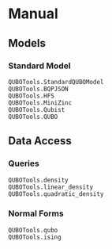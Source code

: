 # Manual

## Models

### Standard Model
```@docs
QUBOTools.StandardQUBOModel
QUBOTools.BQPJSON
QUBOTools.HFS
QUBOTools.MiniZinc
QUBOTools.Qubist
QUBOTools.QUBO
```

## Data Access

### Queries
```@docs
QUBOTools.density
QUBOTools.linear_density
QUBOTools.quadratic_density
```

### Normal Forms
```@docs
QUBOTools.qubo
QUBOTools.ising
```